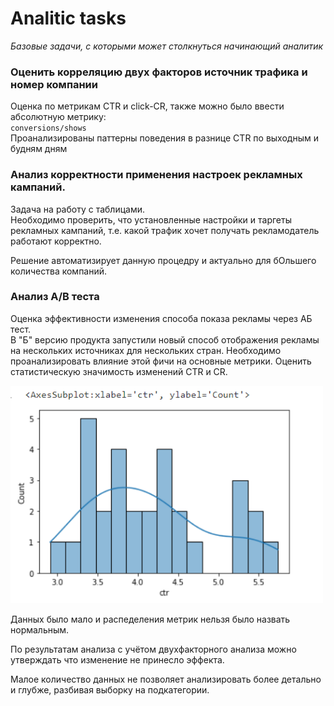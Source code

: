 # Analitic tasks

_Базовые задачи, с которыми может столкнуться начинающий аналитик_


### Оценить корреляцию двух факторов источник трафика и номер компании
Оценка по метрикам CTR и click-CR, также можно было ввести абсолютную метрику:\
<code>conversions/shows</code>\
Проанализированы паттерны поведения в разнице CTR по выходным и будням дням

### Анализ корректности применения настроек рекламных кампаний.
Задача на работу с таблицами.\
Необходимо проверить, что установленные настройки и таргеты рекламных кампаний, т.е. какой трафик хочет получать рекламодатель  работают корректно.

Решение автоматизирует данную процедру и актуально для бОльшего количества компаний.

### Анализ A/B теста  
Оценка эффективности изменения способа показа рекламы через АБ тест.\
В "Б" версию продукта запустили новый способ отображения рекламы на нескольких источниках для нескольких стран. Необходимо проанализировать влияние этой фичи на основные метрики. Оценить статистическую значимость изменений CTR и CR. 

<img src='https://github.com/hardworkerM/Analitic_Task/blob/main/example.png' width="500"/>

Данных было мало и распеделения метрик нельзя было назвать нормальным.

По результатам анализа с учётом двухфакторного анализа можно утверждать что изменение не принесло эффекта.

Малое количество данных не позволяет анализировать более детально и глубже, разбивая выборку на подкатегории.
